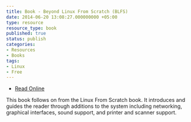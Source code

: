```yaml
---
title: Book - Beyond Linux From Scratch (BLFS)
date: 2014-06-20 13:08:27.000000000 +05:00
type: resource
resource_type: book
published: true
status: publish
categories:
- Resources
- Books
tags:
- Linux
- Free
---
```


- [Read Online](http://www.linuxfromscratch.org/blfs/view/stable/index.html)

This book follows on from the Linux From Scratch book. It introduces and guides the reader through additions to the system including networking, graphical interfaces, sound support, and printer and scanner support.
